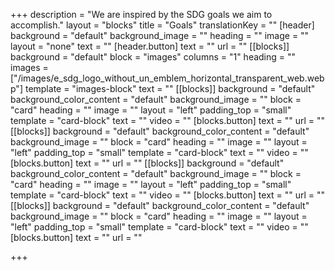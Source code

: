 +++
description = "We are inspired by the SDG goals we aim to accomplish."
layout = "blocks"
title = "Goals"
translationKey = ""
[header]
background = "default"
background_image = ""
heading = ""
image = ""
layout = "none"
text = ""
[header.button]
text = ""
url = ""
[[blocks]]
background = "default"
block = "images"
columns = "1"
heading = ""
images = ["/images/e_sdg_logo_without_un_emblem_horizontal_transparent_web.webp"]
template = "images-block"
text = ""
[[blocks]]
background = "default"
background_color_content = "default"
background_image = ""
block = "card"
heading = ""
image = ""
layout = "left"
padding_top = "small"
template = "card-block"
text = ""
video = ""
[blocks.button]
text = ""
url = ""
[[blocks]]
background = "default"
background_color_content = "default"
background_image = ""
block = "card"
heading = ""
image = ""
layout = "left"
padding_top = "small"
template = "card-block"
text = ""
video = ""
[blocks.button]
text = ""
url = ""
[[blocks]]
background = "default"
background_color_content = "default"
background_image = ""
block = "card"
heading = ""
image = ""
layout = "left"
padding_top = "small"
template = "card-block"
text = ""
video = ""
[blocks.button]
text = ""
url = ""
[[blocks]]
background = "default"
background_color_content = "default"
background_image = ""
block = "card"
heading = ""
image = ""
layout = "left"
padding_top = "small"
template = "card-block"
text = ""
video = ""
[blocks.button]
text = ""
url = ""

+++
